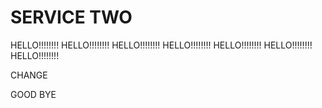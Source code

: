 # SERVICE TWO

HELLO!!!!!!!!
HELLO!!!!!!!!
HELLO!!!!!!!!
HELLO!!!!!!!!
HELLO!!!!!!!!
HELLO!!!!!!!!
HELLO!!!!!!!!

CHANGE

GOOD BYE
